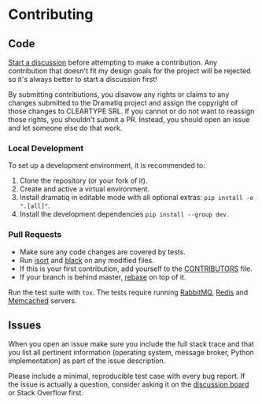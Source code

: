 # Contributing

## Code

[Start a discussion] before attempting to make a contribution.  Any
contribution that doesn't fit my design goals for the project will be
rejected so it's always better to start a discussion first!

By submitting contributions, you disavow any rights or claims to any
changes submitted to the Dramatiq project and assign the copyright of
those changes to CLEARTYPE SRL.  If you cannot or do not want to
reassign those rights, you shouldn't submit a PR.  Instead, you should
open an issue and let someone else do that work.

### Local Development

To set up a development environment, it is recommended to:

1. Clone the repository (or your fork of it).
2. Create and active a virtual environment.
3. Install dramatiq in editable mode with all optional extras: `pip install -e ".[all]"`.
4. Install the development dependencies `pip install --group dev`.

### Pull Requests

* Make sure any code changes are covered by tests.
* Run [isort] and [black] on any modified files.
* If this is your first contribution, add yourself to the [CONTRIBUTORS] file.
* If your branch is behind master, [rebase] on top of it.

Run the test suite with `tox`.  The tests require running [RabbitMQ],
[Redis] and [Memcached] servers.

[CONTRIBUTORS]: https://github.com/Bogdanp/dramatiq/blob/master/CONTRIBUTORS.md
[RabbitMQ]: https://www.rabbitmq.com/
[Redis]: https://redis.io
[Memcached]: https://memcached.org/
[isort]: https://github.com/timothycrosley/isort
[black]: https://github.com/psf/black
[rebase]: https://github.com/edx/edx-platform/wiki/How-to-Rebase-a-Pull-Request


## Issues

When you open an issue make sure you include the full stack trace and
that you list all pertinent information (operating system, message
broker, Python implementation) as part of the issue description.

Please include a minimal, reproducible test case with every bug
report.  If the issue is actually a question, consider asking it on
the [discussion board] or Stack Overflow first.

[Start a discussion]: https://groups.io/g/dramatiq-users
[discussion board]: https://groups.io/g/dramatiq-users

